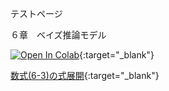 テストページ


６章　ベイズ推論モデル

[![Open In Colab](https://colab.research.google.com/assets/colab-badge.svg)](https://colab.research.google.com/github/CPcolloquium/cp_program_book/main/6_Bayesian-inference-model.ipynb){:target="_blank"}


[数式(6-3)の式展開](equation_6_3.md){:target="_blank"}


